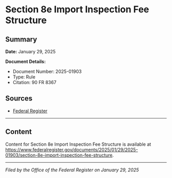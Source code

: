# Section 8e Import Inspection Fee Structure

## Summary

**Date:** January 29, 2025

**Document Details:**
- Document Number: 2025-01903
- Type: Rule
- Citation: 90 FR 8367

## Sources
- [Federal Register](https://www.federalregister.gov/documents/2025/01/29/2025-01903/section-8e-import-inspection-fee-structure)

---

## Content

Content for Section 8e Import Inspection Fee Structure is available at https://www.federalregister.gov/documents/2025/01/29/2025-01903/section-8e-import-inspection-fee-structure.

---

*Filed by the Office of the Federal Register on January 29, 2025*
